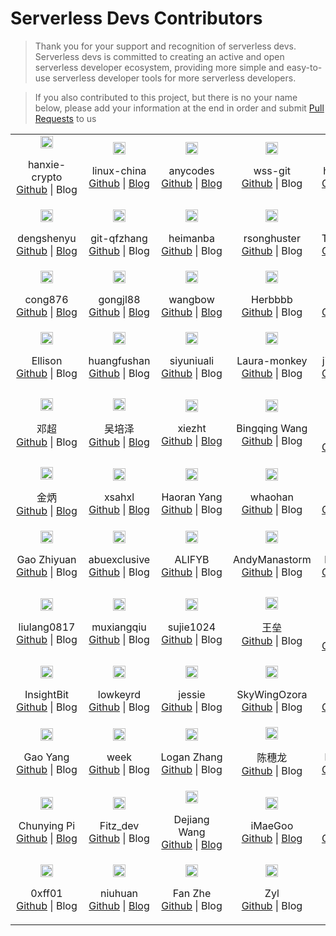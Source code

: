 # Serverless Devs Contributors

> Thank you for your support and recognition of serverless devs. Serverless devs is committed to creating an active and open serverless developer ecosystem, providing more simple and easy-to-use serverless developer tools for more serverless developers.

> If you also contributed to this project, but there is no your name below, please add your information at the end in order and submit [Pull Requests](https://github.com/Serverless-Devs/Serverless-Devs/pulls) to us

<center>
    <table>
        <tr>
            <td align="center" width="20%">
                <img src="https://avatars.githubusercontent.com/u/4457084?s=60&v=4" width="20%" style="min-width: 100px"><br>
                <p>hanxie-crypto<br><a href="https://github.com/hanxie-crypto"> Github</a> | Blog</p>
            </td>
            <td align="center" width="20%">
                <img src="https://avatars.githubusercontent.com/u/46711?v=4" width="20%" style="min-width: 100px"><br>
                <p>linux-china<br><a href="http://github.com/linux-china">Github</a> | <a href="http://rsocketbyexample.info">Blog</a></p>
            </td>
            <td align="center" width="20%">
                <img src="https://avatars.githubusercontent.com/u/21079031?v=4" width="20%" style="min-width: 100px"><br>
                <p>anycodes<br><a href="http://github.com/anycodes">Github</a> | <a href="http://faas.net.cn">Blog</a></p>
            </td>
            <td align="center" width="20%">
                <img src="https://avatars.githubusercontent.com/u/56686088?v=4" width="20%" style="min-width: 100px"><br>
                <p>wss-git<br><a href="https://github.com/wss-git">Github</a> | Blog</p>
            </td>
            <td align="center" width="20%">
                <img src="https://avatars.githubusercontent.com/u/31543505?v=4" width="20%" style="min-width: 100px"><br>
                <p>hanyang-sh<br><a href="http://github.com/hanyang-sh">Github</a> | <a href="https://hanyang-sh.github.io/">Blog</a></p>
            </td>
        </tr>
        <tr>
            <td align="center" width="20%">
                <img src="https://avatars.githubusercontent.com/u/2697433?v=4" width="20%" style="min-width: 100px"><br>
                <p>dengshenyu<br><a href="https://github.com/dengshenyu"> Github</a> | <a href="http://www.dengshenyu.com">Blog</a></p>
            </td>
            <td align="center" width="20%">
                <img src="https://avatars.githubusercontent.com/u/52195264?v=4" width="20%" style="min-width: 100px"><br>
                <p>git-qfzhang<br><a href="http://github.com/git-qfzhang">Github</a> | Blog</p>
            </td>
            <td align="center" width="20%">
                <img src="https://avatars.githubusercontent.com/u/5129967?v=4" width="20%" style="min-width: 100px"><br>
                <p>heimanba<br><a href="https://avatars.githubusercontent.com/u/5129967?v=4">Github</a> | Blog</p>
            </td>
            <td align="center" width="20%">
                <img src="https://avatars.githubusercontent.com/u/10919599?v=4" width="20%" style="min-width: 100px"><br>
                <p>rsonghuster<br><a href="https://github.com/rsonghuster">Github</a> | Blog</p>
            </td>
            <td align="center" width="20%">
                <img src="https://avatars.githubusercontent.com/u/5166366?v=4" width="20%" style="min-width: 100px"><br>
                <p>Tang Xianbin<br><a href="http://github.com/XianB">Github</a> | <a href="https://hanyang-sh.github.io/">Blog</a></p>
            </td>
        </tr>
        <tr>
            <td align="center" width="20%">
                <img src="https://avatars.githubusercontent.com/u/13564730?v=4" width="20%" style="min-width: 100px"><br>
                <p>cong876<br><a href="https://github.com/cong876"> Github</a> | <a href="http://cong876.github.io/">Blog</a></p>
            </td>
            <td align="center" width="20%">
                <img src="https://avatars.githubusercontent.com/u/43135116?v=4" width="20%" style="min-width: 100px"><br>
                <p>gongjl88<br><a href="http://github.com/gongjl88">Github</a> | <a href="https://www.blog.loveapple.top"> Blog </a></p>
            </td>
            <td align="center" width="20%">
                <img src="https://avatars.githubusercontent.com/u/21334770?v=4" width="20%" style="min-width: 100px"><br>
                <p>wangbow<br><a href="http://github.com/wangbow">Github</a> | <a href="https://juejin.im/user/58e8a667ac502e4957bcddbe">Blog</a></p>
            </td>
            <td align="center" width="20%">
                <img src="https://avatars.githubusercontent.com/u/30379999?v=4" width="20%" style="min-width: 100px"><br>
                <p>Herbbbb<br><a href="https://github.com/Herbbbb">Github</a> | Blog</p>
            </td>
            <td align="center" width="20%">
                <img src="https://avatars.githubusercontent.com/u/62200750?v=4" width="20%" style="min-width: 100px"><br>
                <p>janw<br><a href="http://github.com/jjangww">Github</a> | Blog</p>
            </td>
        </tr>
        <tr>
            <td align="center" width="20%">
                <img src="https://avatars.githubusercontent.com/u/48934955?v=4" width="20%" style="min-width: 100px"><br>
                <p>Ellison<br><a href="https://github.com/coco-super"> Github</a> | Blog</p>
            </td>
            <td align="center" width="20%">
                <img src="https://avatars.githubusercontent.com/u/23737468?v=4" width="20%" style="min-width: 100px"><br>
                <p>huangfushan<br><a href="https://github.com/huangfushan"> Github</a> | Blog</p>
            </td>
            <td align="center" width="20%">
                <img src="https://avatars.githubusercontent.com/u/84389274?v=4" width="20%" style="min-width: 100px"><br>
                <p>siyuniuali<br><a href="https://github.com/siyuniuali"> Github</a> | Blog</p>
            </td>
            <td align="center" width="20%">
                <img src="https://avatars.githubusercontent.com/u/85347842?v=4" width="20%" style="min-width: 100px"><br>
                <p>Laura-monkey<br><a href="https://github.com/Laura-monkey"> Github</a> | Blog</p>
            </td>
            <td align="center" width="20%">
                <img src="https://avatars.githubusercontent.com/u/85340348?v=4" width="20%" style="min-width: 100px"><br>
                <p>jingyan0705<br><a href="https://github.com/jingyan0705"> Github</a> | Blog</p>
            </td>
        </tr>
         <tr>
            <td align="center" width="20%">
                <img src="https://avatars.githubusercontent.com/u/16363180?v=4" width="20%" style="min-width: 100px"><br>
                <p>邓超<br><a href="https://github.com/DevDengChao"> Github</a> | Blog</p>
            </td>
             <td align="center" width="20%">
                <img src="https://avatars.githubusercontent.com/u/24624391?v=4" width="20%" style="min-width: 100px"><br>
                <p>吴培泽<br><a href="https://github.com/wupz-repo"> Github</a> | <a href="https://wupeize.com">Blog</a></p>
            </td>
             <td align="center" width="20%">
                <img src="https://avatars.githubusercontent.com/u/18051618?v=4" width="20%" style="min-width: 100px"><br>
                <p>xiezht<br><a href="https://github.com/xiezht"> Github</a> | <a href="https://wupeize.com">Blog</a></p>
            </td>
             <td align="center" width="20%">
                <img src="https://avatars.githubusercontent.com/u/10382462?v=4" width="20%" style="min-width: 100px"><br>
                <p>Bingqing Wang<br><a href="https://github.com/bingtsingw"> Github</a> | Blog </p>
            </td>
              <td align="center" width="20%">
                <img src="https://avatars.githubusercontent.com/u/7664030?v=4" width="20%" style="min-width: 100px"><br>
                <p>Wang Gechao<br><a href="https://github.com/GotzeWong"> Github</a> | Blog </p>
            </td>
        </tr>
        <tr>
            <td align="center" width="20%">
                <img src="https://avatars.githubusercontent.com/u/6525544?v=4" width="20%" style="min-width: 100px"><br>
                <p>金炳<br><a href="https://github.com/stone-jin"> Github</a> | <a href="https://www.fedfans.com">Blog</a></p>
            </td>
            <td align="center" width="20%">
                <img src="https://avatars.githubusercontent.com/u/21330840?v=4" width="20%" style="min-width: 100px"><br>
                <p>xsahxl<br><a href="https://github.com/xsahxl"> Github</a> | <a href="https://github.com/xsahxl/">Blog</a></p>
            </td>
            <td align="center" width="20%">
                <img src="https://avatars.githubusercontent.com/u/626967?v=4" width="20%" style="min-width: 100px"><br>
                <p>Haoran Yang<br><a href="https://github.com/hryang"> Github</a> | Blog</p>
            </td>
            <td align="center" width="20%">
                <img src="https://avatars.githubusercontent.com/u/53770230?v=4" width="20%" style="min-width: 100px"><br>
                <p>whaohan<br><a href="https://github.com/whaohan"> Github</a> | Blog</p>
            </td>
            <td align="center" width="20%">
                <img src="https://avatars.githubusercontent.com/u/39087996?v=4" width="20%" style="min-width: 100px"><br>
                <p>JasonLam<br><a href="https://github.com/JasonLamv-t"> Github</a> | <a href="http://jasonlam.cc/">Blog</a></p>
            </td>
        </tr>
         <tr>
            <td align="center" width="20%">
                <img src="https://avatars.githubusercontent.com/u/23239892?v=4" width="20%" style="min-width: 100px"><br>
                <p>Gao Zhiyuan<br><a href="https://github.com/alapha23"> Github</a> | Blog</p>
             </td>
             <td align="center" width="20%">
                <img src="https://avatars.githubusercontent.com/u/16589915?v=4" width="20%" style="min-width: 100px"><br>
                <p>abuexclusive<br><a href="https://github.com/abuexclusive"> Github</a> | Blog</p>
             </td>
             <td align="center" width="20%">
                <img src="https://avatars.githubusercontent.com/u/43059886?v=4" width="20%" style="min-width: 100px"><br>
                <p>ALIFYB<br><a href="https://github.com/ALIFYB"> Github</a> | Blog</p>
             </td>
             <td align="center" width="20%">
                <img src="https://avatars.githubusercontent.com/u/16112202?v=4" width="20%" style="min-width: 100px"><br>
                <p>AndyManastorm<br><a href="https://github.com/AndyManastorm"> Github</a> | Blog</p>
             </td>
             <td align="center" width="20%">
                <img src="https://avatars.githubusercontent.com/u/87457323?v=4" width="20%" style="min-width: 100px"><br>
                <p>helloyonger<br><a href="https://github.com/helloyonger"> Github</a> | Blog</p>
             </td>
        </tr>
        <tr>
            <td align="center" width="20%">
                <img src="https://avatars.githubusercontent.com/u/38310830?v=4" width="20%" style="min-width: 100px"><br>
                <p>liulang0817<br><a href="https://github.com/liulang0817"> Github</a> | Blog</p>
             </td>
             <td align="center" width="20%">
                <img src="https://avatars.githubusercontent.com/u/11471925?v=4" width="20%" style="min-width: 100px"><br>
                <p>muxiangqiu<br><a href="https://github.com/muxiangqiu"> Github</a> | Blog</p>
             </td>
             <td align="center" width="20%">
                <img src="https://avatars.githubusercontent.com/u/24456528?v=4" width="20%" style="min-width: 100px"><br>
                <p>sujie1024<br><a href="https://github.com/sujie1024"> Github</a> | Blog</p>
             </td>
             <td align="center" width="20%">
                <img src="https://avatars.githubusercontent.com/u/20966000?v=4" width="20%" style="min-width: 100px"><br>
                <p>王垒<br><a href="https://github.com/wangbricks"> Github</a> | Blog</p>
             </td>
             <td align="center" width="20%">
                <img src="https://avatars.githubusercontent.com/u/4948057?v=4" width="20%" style="min-width: 100px"><br>
                <p>Yousong Zhou<br><a href="https://github.com/yousong"> Github</a> | Blog</p>
             </td>
        </tr>
        <tr>
            <td align="center" width="20%">
                <img src="https://avatars.githubusercontent.com/u/3947771?v=4" width="20%" style="min-width: 100px"><br>
                <p>InsightBit<br><a href="https://github.com/insight-bit"> Github</a> | Blog</p>
             </td>
             <td align="center" width="20%">
                <img src="https://avatars.githubusercontent.com/u/5763215?v=4" width="20%" style="min-width: 100px"><br>
                <p>lowkeyrd<br><a href="https://github.com/lowkeyrd"> Github</a> | Blog</p>
             </td>
             <td align="center" width="20%">
                <img src="https://avatars.githubusercontent.com/u/45677661?v=4" width="20%" style="min-width: 100px"><br>
                <p>jessie<br><a href="https://github.com/jessie123jiang"> Github</a> | Blog</p>
             </td>
             <td align="center" width="20%">
                <img src="https://avatars.githubusercontent.com/u/91404839?v=4" width="20%" style="min-width: 100px"><br>
                <p>SkyWingOzora<br><a href="https://github.com/SkyWingOzora"> Github</a> | Blog</p>
             </td>
             <td align="center" width="20%">
                <img src="https://avatars.githubusercontent.com/u/19836250?v=4" width="20%" style="min-width: 100px"><br>
                <p>kasey<br><a href="https://github.com/huanhunx"> Github</a> | Blog</p>
             </td>
        </tr>
        <tr>
            <td align="center" width="20%">
                <img src="https://avatars.githubusercontent.com/u/14832743?v=4" width="20%" style="min-width: 100px"><br>
                <p>Gao Yang<br><a href="https://github.com/echosoar"> Github</a> | Blog</p>
             </td>
            <td align="center" width="20%">
                <img src="https://avatars.githubusercontent.com/u/32314363?v=4" width="20%" style="min-width: 100px"><br>
                <p>week<br><a href="https://github.com/brewHouses"> Github</a> | Blog</p>
             </td>
            <td align="center" width="20%">
                <img src="https://avatars.githubusercontent.com/u/21168270?v=4" width="20%" style="min-width: 100px"><br>
                <p>Logan Zhang<br><a href="https://github.com/loganhz"> Github</a> | Blog</p>
            </td>
            <td align="center" width="20%">
                <img src="https://avatars.githubusercontent.com/u/59047063?v=4" width="20%" style="min-width: 100px"><br>
                <p>陈穗龙<br><a href="https://github.com/duolabmeng6"> Github</a> | Blog</p>
            </td>
            <td align="center" width="20%">
                <img src="https://avatars.githubusercontent.com/u/34342879?&v=4" width="20%" style="min-width: 100px"><br>
                <p>liufangchen<br><a href="https://github.com/liufangchen"> Github</a> | Blog</p>
            </td>
        </tr>
        <tr>
            <td align="center" width="20%">
                <img src="https://avatars.githubusercontent.com/u/38881498?v=4" width="20%" style="min-width: 100px"><br>
                <p>Chunying Pi<br><a href="https://github.com/Joycepy"> Github</a> | <a href="https://joycepy.github.io/">Blog</a></p>
            </td>
            <td align="center" width="20%">
                <img src="https://avatars.githubusercontent.com/u/94942133?v=4" width="20%" style="min-width: 100px"><br>
                <p>Fitz_dev<br><a href="https://github.com/fitz-developer"> Github</a> | Blog</p>
            </td>
            <td align="center" width="20%">
                <img src="https://avatars.githubusercontent.com/u/61337085?v=4" width="20%" style="min-width: 100px"><br>
                <p>Dejiang Wang<br><a href="https://github.com/wizardAEI"> Github</a> | <a href="https://juejin.cn/user/3457299575741608">Blog</a></p>
            </td>
            <td align="center" width="20%">
                <img src="https://avatars.githubusercontent.com/u/20182252?v=4" width="20%" style="min-width: 100px"><br>
                <p>iMaeGoo<br><a href="https://github.com/imaegoo"> Github</a> | <a href="https://www.imaegoo.com/">Blog</a></p>
            </td>
            <td align="center" width="20%">
                <img src="https://avatars.githubusercontent.com/u/3351337?v=4" width="20%" style="min-width: 100px"><br>
                <p>Mofei<br><a href="https://github.com/zmofei"> Github</a> | <a href="https://www.zhuwenlong.com/">Blog</a></p>
            </td>
        </tr>
        <tr>
            <td align="center" width="20%">
                <img src="https://avatars.githubusercontent.com/u/42271882?v=4" width="20%" style="min-width: 100px"><br>
                <p>0xff01<br><a href="https://github.com/XZYW"> Github</a> | Blog</p>
            </td>
            <td align="center" width="20%">
                <img src="https://avatars.githubusercontent.com/u/20847533?v=4" width="20%" style="min-width: 100px"><br>
                <p>niuhuan<br><a href="https://github.com/niuhuan"> Github</a> | <a href="https://github.com/niuhuan/notebook">Blog</a></p>
            </td>
            <td align="center" width="20%">
                <img src="https://avatars.githubusercontent.com/u/3874077?v=4" width="20%" style="min-width: 100px"><br>
                <p>Fan Zhe<br><a href="https://github.com/fanzhe328"> Github</a> | Blog</p>
            </td>
            <td align="center" width="20%">
                <img src="https://avatars.githubusercontent.com/u/4457084?v=4" width="20%" style="min-width: 100px"><br>
                <p>Zyl<br><a href="https://github.com/zy-linn"> Github</a> | Blog</p>
            </td>
        </tr>
    </table>
</center>
